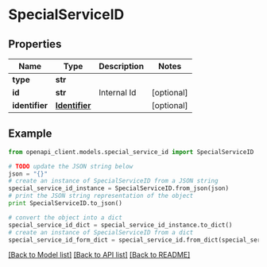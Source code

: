 # SpecialServiceID


## Properties
Name | Type | Description | Notes
------------ | ------------- | ------------- | -------------
**type** | **str** |  | 
**id** | **str** | Internal Id | [optional] 
**identifier** | [**Identifier**](Identifier.md) |  | [optional] 

## Example

```python
from openapi_client.models.special_service_id import SpecialServiceID

# TODO update the JSON string below
json = "{}"
# create an instance of SpecialServiceID from a JSON string
special_service_id_instance = SpecialServiceID.from_json(json)
# print the JSON string representation of the object
print SpecialServiceID.to_json()

# convert the object into a dict
special_service_id_dict = special_service_id_instance.to_dict()
# create an instance of SpecialServiceID from a dict
special_service_id_form_dict = special_service_id.from_dict(special_service_id_dict)
```
[[Back to Model list]](../README.md#documentation-for-models) [[Back to API list]](../README.md#documentation-for-api-endpoints) [[Back to README]](../README.md)


